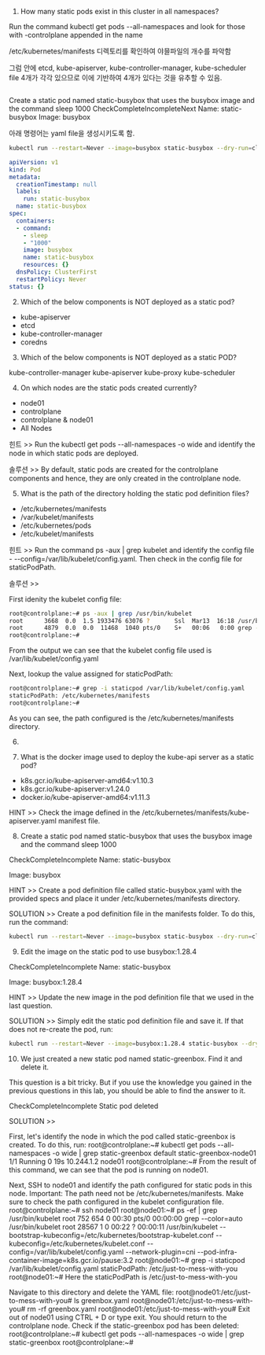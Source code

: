1. How many static pods exist in this cluster in all namespaces?

Run the command kubectl get pods --all-namespaces and look for those with -controlplane appended in the name
    
/etc/kubernetes/manifests 디렉토리를 확인하여 야믈파일의 개수를 파악함

그럼 안에 etcd, kube-apiserver, kube-controller-manager, kube-scheduler file 4개가 각각 있으므로 이에 기반하여 4개가 있다는 것을 유추할 수 있음. 

```bash

```


Create a static pod named static-busybox that uses the busybox image and the command sleep 1000
CheckCompleteIncompleteNext
Name: static-busybox
Image: busybox

아래 명령어는 yaml file을 생성시키도록 함. 
```bash
kubectl run --restart=Never --image=busybox static-busybox --dry-run=client -o yaml --command -- sleep 1000 > /etc/kubernetes/manifests/static-busybox.yaml
```

```yaml
apiVersion: v1
kind: Pod
metadata:
  creationTimestamp: null
  labels:
    run: static-busybox
  name: static-busybox
spec:
  containers:
  - command:
    - sleep
    - "1000"
    image: busybox
    name: static-busybox
    resources: {}
  dnsPolicy: ClusterFirst
  restartPolicy: Never
status: {}
```

2. Which of the below components is NOT deployed as a static pod?

- kube-apiserver
- etcd
- kube-controller-manager
- coredns

3. Which of the below components is NOT deployed as a static POD?

kube-controller-manager
kube-apiserver
kube-proxy
kube-scheduler

4. On which nodes are the static pods created currently?

- node01
- controlplane
- controlplane & node01
- All Nodes

힌트 >> Run the kubectl get pods --all-namespaces -o wide and identify the node in which static pods are deployed.

솔루션 >> By default, static pods are created for the controlplane components and hence, they are only created in the controlplane node.

5. What is the path of the directory holding the static pod definition files?

- /etc/kubernetes/manifests
- /var/kubelet/manifests
- /etc/kubernetes/pods
- /etc/kubelet/manifests

힌트 >> Run the command ps -aux | grep kubelet and identify the config file - --config=/var/lib/kubelet/config.yaml. Then check in the config file for staticPodPath.

솔루션 >> 

First idenity the kubelet config file:

```bash
root@controlplane:~# ps -aux | grep /usr/bin/kubelet
root      3668  0.0  1.5 1933476 63076 ?       Ssl  Mar13  16:18 /usr/bin/kubelet --bootstrap-kubeconfig=/etc/kubernetes/bootstrap-kubelet.conf --kubeconfig=/etc/kubernetes/kubelet.conf --config=/var/lib/kubelet/config.yaml --network-plugin=cni --pod-infra-container-image=k8s.gcr.io/pause:3.2
root      4879  0.0  0.0  11468  1040 pts/0    S+   00:06   0:00 grep --color=auto /usr/bin/kubelet
root@controlplane:~# 
```

From the output we can see that the kubelet config file used is /var/lib/kubelet/config.yaml

Next, lookup the value assigned for staticPodPath:

```bash
root@controlplane:~# grep -i staticpod /var/lib/kubelet/config.yaml
staticPodPath: /etc/kubernetes/manifests
root@controlplane:~# 
```

As you can see, the path configured is the /etc/kubernetes/manifests directory.

6. 

7. What is the docker image used to deploy the kube-api server as a static pod?

- k8s.gcr.io/kube-apiserver-amd64:v1.10.3
- k8s.gcr.io/kube-apiserver:v1.24.0
- docker.io/kube-apiserver-amd64:v1.11.3

HINT >> Check the image defined in the /etc/kubernetes/manifests/kube-apiserver.yaml manifest file.

8. Create a static pod named static-busybox that uses the busybox image and the command sleep 1000

CheckCompleteIncomplete
Name: static-busybox

Image: busybox

HINT >> Create a pod definition file called static-busybox.yaml with the provided specs and place it under /etc/kubernetes/manifests directory.

SOLUTION >> Create a pod definition file in the manifests folder. To do this, run the command:
```bash
kubectl run --restart=Never --image=busybox static-busybox --dry-run=client -o yaml --command -- sleep 1000 > /etc/kubernetes/manifests/static-busybox.yaml
```

9. Edit the image on the static pod to use busybox:1.28.4

CheckCompleteIncomplete
Name: static-busybox

Image: busybox:1.28.4

HINT >> Update the new image in the pod definition file that we used in the last question.

SOLUTION >> Simply edit the static pod definition file and save it. If that does not re-create the pod, run: 

```bash
kubectl run --restart=Never --image=busybox:1.28.4 static-busybox --dry-run=client -o yaml --command -- sleep 1000 > /etc/kubernetes/manifests/static-busybox.yaml
```


10. We just created a new static pod named static-greenbox. Find it and delete it.

This question is a bit tricky. But if you use the knowledge you gained in the previous questions in this lab, you should be able to find the answer to it.

CheckCompleteIncomplete
Static pod deleted

SOLUTION >> 

First, let's identify the node in which the pod called static-greenbox is created. To do this, run:
root@controlplane:~# kubectl get pods --all-namespaces -o wide  | grep static-greenbox
default       static-greenbox-node01                 1/1     Running   0          19s     10.244.1.2   node01       <none>           <none>
root@controlplane:~#
From the result of this command, we can see that the pod is running on node01.


Next, SSH to node01 and identify the path configured for static pods in this node.
Important: The path need not be /etc/kubernetes/manifests. Make sure to check the path configured in the kubelet configuration file.
root@controlplane:~# ssh node01 
root@node01:~# ps -ef |  grep /usr/bin/kubelet 
root       752   654  0 00:30 pts/0    00:00:00 grep --color=auto /usr/bin/kubelet
root     28567     1  0 00:22 ?        00:00:11 /usr/bin/kubelet --bootstrap-kubeconfig=/etc/kubernetes/bootstrap-kubelet.conf --kubeconfig=/etc/kubernetes/kubelet.conf --config=/var/lib/kubelet/config.yaml --network-plugin=cni --pod-infra-container-image=k8s.gcr.io/pause:3.2
root@node01:~# grep -i staticpod /var/lib/kubelet/config.yaml
staticPodPath: /etc/just-to-mess-with-you
root@node01:~# 
Here the staticPodPath is /etc/just-to-mess-with-you


Navigate to this directory and delete the YAML file:
root@node01:/etc/just-to-mess-with-you# ls
greenbox.yaml
root@node01:/etc/just-to-mess-with-you# rm -rf greenbox.yaml 
root@node01:/etc/just-to-mess-with-you#
Exit out of node01 using CTRL + D or type exit. You should return to the controlplane node. Check if the static-greenbox pod has been deleted:
root@controlplane:~# kubectl get pods --all-namespaces -o wide  | grep static-greenbox
root@controlplane:~# 
